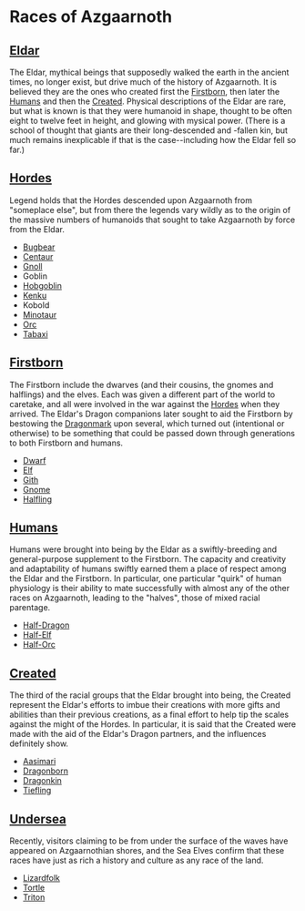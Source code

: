 # Races of Azgaarnoth

## [Eldar](Eldar.md)
The Eldar, mythical beings that supposedly walked the earth in the ancient times, no longer exist, but drive much of the history of Azgaarnoth. It is believed they are the ones who created first the [Firstborn](Firstborn.md), then later the [Humans](Humans.md) and then the [Created](Created.md). Physical descriptions of the Eldar are rare, but what is known is that they were humanoid in shape, thought to be often eight to twelve feet in height, and glowing with mysical power. (There is a school of thought that giants are their long-descended and -fallen kin, but much remains inexplicable if that is the case--including how the Eldar fell so far.)

## [Hordes](Hordes.md)
Legend holds that the Hordes descended upon Azgaarnoth from "someplace else", but from there the legends vary wildly as to the origin of the massive numbers of humanoids that sought to take Azgaarnoth by force from the Eldar.

* [Bugbear](Bugbear.md)
* [Centaur](Centaurs.md)
* [Gnoll](Gnoll.md)
* Goblin
* [Hobgoblin](Hobgoblins.md)
* [Kenku](Kenku.md)
* Kobold
* [Minotaur](Minotaurs.md)
* [Orc](Orc.md)
* [Tabaxi](Tabaxi.md)

## [Firstborn](Firstborn.md)
The Firstborn include the dwarves (and their cousins, the gnomes and halflings) and the elves. Each was given a different part of the world to caretake, and all were involved in the war against the [Hordes](Hordes.md) when they arrived. The Eldar's Dragon companions later sought to aid the Firstborn by bestowing the [Dragonmark](Dragonmarked.md) upon several, which turned out (intentional or otherwise) to be something that could be passed down through generations to both Firstborn and humans.

* [Dwarf](Dwarves.md)
* [Elf](Elves.md)
* [Gith](Gith.md)
* [Gnome](Gnomes.md)
* [Halfling](Halflings.md)

## [Humans](Humans.md)
Humans were brought into being by the Eldar as a swiftly-breeding and general-purpose supplement to the Firstborn. The capacity and creativity and adaptability of humans swiftly earned them a place of respect among the Eldar and the Firstborn. In particular, one particular "quirk" of human physiology is their ability to mate successfully with almost any of the other races on Azgaarnoth, leading to the "halves", those of mixed racial parentage.

* [Half-Dragon](Halves.md)
* [Half-Elf](Halves.md)
* [Half-Orc](Halves.md)

## [Created](Created.md)
The third of the racial groups that the Eldar brought into being, the Created represent the Eldar's efforts to imbue their creations with more gifts and abilities than their previous creations, as a final effort to help tip the scales against the might of the Hordes. In particular, it is said that the Created were made with the aid of the Eldar's Dragon partners, and the influences definitely show.

* [Aasimari](Aasimari.md)
* [Dragonborn](Dragonborn.md)
* [Dragonkin](Dragonkin.md)
* [Tiefling](Tiefling.md)

## [Undersea](Undersea.md)

Recently, visitors claiming to be from under the surface of the waves have appeared on Azgaarnothian shores, and the Sea Elves confirm that these races have just as rich a history and culture as any race of the land.

* [Lizardfolk](Lizardfolk.md)
* [Tortle](Tortles.md)
* [Triton](Tritons.md)
